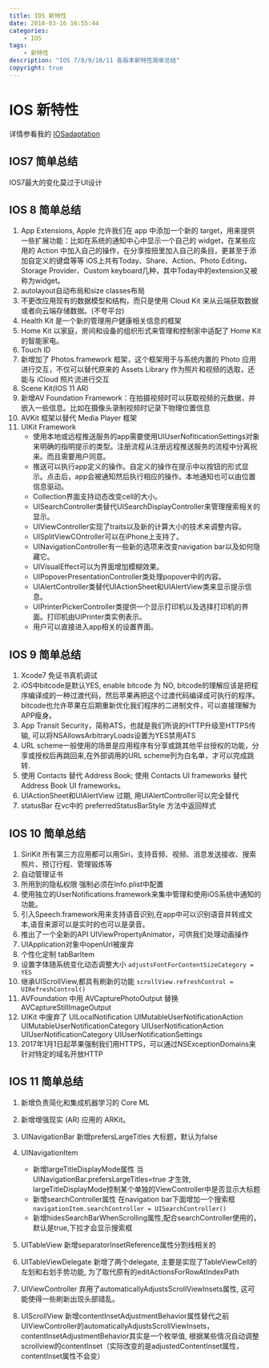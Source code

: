 ```yaml
---
title: IOS 新特性
date: 2018-03-16 16:55:44
categories:
	- IOS
tags:
	- 新特性
description: "IOS 7/8/9/10/11 各版本新特性简单总结"
copyright: true
---
```


# IOS 新特性
详情参看我的 [IOSadaptation](https://github.com/doingself/IOSadaptation)

## IOS7 简单总结

IOS7最大的变化莫过于UI设计

## IOS 8 简单总结

1. App Extensions, Apple 允许我们在 app 中添加一个新的 target，用来提供一些扩展功能：比如在系统的通知中心中显示一个自己的 widget，在某些应用的 Action 中加入自己的操作，在分享按扭里加入自己的条目，更甚至于添加自定义的键盘等等	iOS上共有Today、Share、Action、Photo Editing、Storage Provider、Custom keyboard几种，其中Today中的extension又被称为widget。
2. autolayout自动布局和size classes布局
3. 不更改应用现有的数据模型和结构，而只是使用 Cloud Kit 来从云端获取数据或者向云端存储数据。(不夸平台)
4. Health Kit 是一个新的管理用户健康相关信息的框架
5. Home Kit 以家庭，房间和设备的组织形式来管理和控制家中适配了 Home Kit 的智能家电。
6. Touch ID
7. 新增加了 Photos.framework 框架，这个框架用于与系统内置的 Photo 应用进行交互，不仅可以替代原来的 Assets Library 作为照片和视频的选取，还能与 iCloud 照片流进行交互
8. Scene Kit(IOS 11 AR)
9. 新增AV Foundation Framework：在拍摄视频时可以获取视频的元数据，并嵌⼊⼀些信息。⽐如在摄像头录制视频时记录下物理位置信息
10. AVKit 框架以替代 Media Player 框架
11. UIKit Framework
	+ 使用本地或远程推送服务的app需要使用UIUserNofiticationSettings对象来明确的指明提示的类型。注册流程从注册远程推送服务的流程中分离祝来。而且需要用户同意。
	+ 推送可以执行app定义的操作。自定义的操作在提示中以按钮的形式显示。点击后，app会被通知然后执行相应的操作。本地通知也可以由位置信息驱动。
	+ Collection界面支持动态改变cell的大小。
	+ UISearchController类替代UISearchDisplayController来管理搜索相关的显示。
	+ UIViewController实现了traits以及新的计算大小的技术来调整内容。
	+ UISplitViewCOntroller可以在iPhone上支持了。
	+ UINavigationController有一些新的选项来改变navigation bar以及如何隐藏它。
	+ UIVisualEffect可以为界面增加模糊效果。
	+ UIPopoverPresentationController类处理popover中的内容。
	+ UIAlertController类替代UIActionSheet和UIAlertView类来显示提示信息。
	+ UIPrinterPickerController类提供一个显示打印机以及选择打印机的界面。打印机由UIPrinter类实例表示。
	+ 用户可以直接进入app相关的设置界面。

## IOS 9 简单总结

1. Xcode7 免证书真机调试
2. iOS中bitcode是默认YES, enable bitcode 为 NO, bitcode的理解应该是把程序编译成的一种过渡代码，然后苹果再把这个过渡代码编译成可执行的程序。bitcode也允许苹果在后期重新优化我们程序的二进制文件，可以直接理解为APP瘦身。
3. App Transit Security，简称ATS，也就是我们所说的HTTP升级至HTTPS传输, 可以将NSAllowsArbitraryLoads设置为YES禁用ATS
4. URL scheme一般使用的场景是应用程序有分享或跳其他平台授权的功能，分享或授权后再跳回来,在外部调用的URL scheme列为白名单，才可以完成跳转.
5. 使用 Contacts 替代 Address Book; 使用 Contacts UI frameworks 替代 Address Book UI frameworks。
6. UIActionSheet和UIAlertView 过期, 用UIAlertController可以完全替代
7. statusBar 在vc中的 preferredStatusBarStyle 方法中返回样式

## IOS 10 简单总结

1. SiriKit 所有第三方应用都可以用Siri，支持音频、视频、消息发送接收、搜索照片、预订行程、管理锻炼等
2. 自动管理证书
3. 所用到的隐私权限 强制必须在Info.plist中配置
4. 使用独立的UserNotifications.framework来集中管理和使用iOS系统中通知的功能。
5. 引入Speech.framework用来支持语音识别,在app中可以识别语音并转成文本,语音来源可以是实时的也可以是录音。
6. 推出了一个全新的API UIViewPropertyAnimator，可供我们处理动画操作
7. UIApplication对象中openUrl被废弃
8. 个性化定制 tabBarItem
9. 设置字体随系统变化动态调整大小 `adjustsFontForContentSizeCategory = YES`
10. 继承UIScrollView,都具有刷新的功能 `scrollView.refreshControl = UIRefreshControl()`
11. AVFoundation 中用 AVCapturePhotoOutput 替换 AVCaptureStillImageOutput
12. UIKit 中废弃了 UILocalNotification UIMutableUserNotificationAction UIMutableUserNotificationCategory UIUserNotificationAction UIUserNotificationCategory UIUserNotificationSettings
13. 2017年1月1日起苹果强制我们用HTTPS，可以通过NSExceptionDomains来针对特定的域名开放HTTP

## IOS 11 简单总结

1. 新增负责简化和集成机器学习的 Core ML
2. 新增增强现实 (AR) 应用的 ARKit。
3. UINavigationBar 新增prefersLargeTitles 大标题，默认为false
4. UINavigationItem
	+ 新增largeTitleDisplayMode属性 当UINavigationBar.prefersLargeTitles=true 才生效, largeTitleDisplayMode控制某个单独的ViewController中是否显示大标题
	+ 新增searchController属性 在navigation bar下面增加一个搜索框 `navigationItem.searchController = UISearchController()`
	+ 新增hidesSearchBarWhenScrolling属性,配合searchController使用的，默认是true,下拉才会显示搜索框

5. UITableView 新增separatorInsetReference属性分割线相关的
6. UITableViewDelegate 新增了两个delegate, 主要是实现了TableViewCell的左划和右划手势功能, 为了取代原有的editActionsForRowAtIndexPath
7. UIViewController 弃用了automaticallyAdjustsScrollViewInsets属性, 这可能使得一些刷新出现头部错乱。
8. UIScrollView 新增contentInsetAdjustmentBehavior属性替代之前UIViewController的automaticallyAdjustsScrollViewInsets，contentInsetAdjustmentBehavior其实是一个枚举值, 根据某些情况自动调整scrollview的contentInset（实际改变的是adjustedContentInset属性，contentInset属性不会变）
